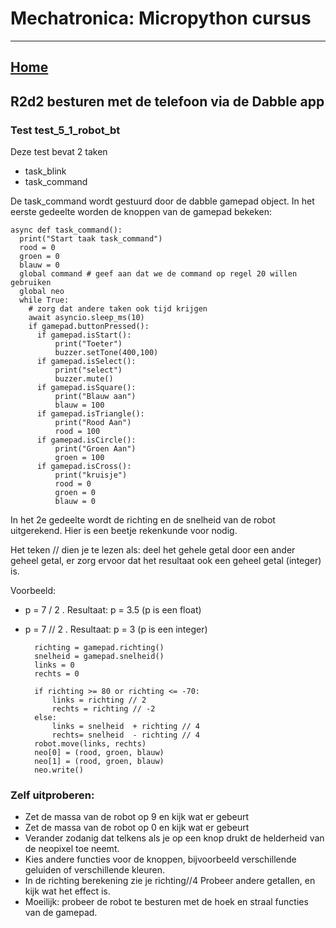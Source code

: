 # Mechatronica: Micropython cursus
***

## [Home](../micropython-cursus.md)

## R2d2 besturen met de telefoon via de Dabble app

### Test test_5_1_robot_bt

Deze test bevat 2 taken
* task_blink
* task_command

De task_command wordt gestuurd door de dabble gamepad object.
In het eerste gedeelte worden de knoppen van de gamepad bekeken:

    async def task_command():
      print("Start taak task_command")
      rood = 0
      groen = 0
      blauw = 0
      global command # geef aan dat we de command op regel 20 willen gebruiken
      global neo
      while True:
        # zorg dat andere taken ook tijd krijgen
        await asyncio.sleep_ms(10)
        if gamepad.buttonPressed():
          if gamepad.isStart():
              print("Toeter")
              buzzer.setTone(400,100)
          if gamepad.isSelect():
              print("select")
              buzzer.mute()
          if gamepad.isSquare():
              print("Blauw aan")
              blauw = 100
          if gamepad.isTriangle():
              print("Rood Aan")
              rood = 100
          if gamepad.isCircle():
              print("Groen Aan")
              groen = 100
          if gamepad.isCross():
              print("kruisje")
              rood = 0
              groen = 0
              blauw = 0

In het 2e gedeelte wordt de richting en de snelheid van de robot uitgerekend. Hier is een beetje rekenkunde voor nodig. 

Het teken // dien je te lezen als: deel het gehele getal door een ander geheel getal, er zorg ervoor dat het resultaat ook een geheel getal (integer) is.

Voorbeeld: 
* p = 7 / 2 . Resultaat: p = 3.5 (p is een float)
* p = 7 // 2 . Resultaat: p = 3 (p is een integer)
 


        richting = gamepad.richting()
        snelheid = gamepad.snelheid()
        links = 0
        rechts = 0

        if richting >= 80 or richting <= -70:
            links = richting // 2
            rechts = richting // -2
        else:
            links = snelheid  + richting // 4 
            rechts= snelheid  - richting // 4
        robot.move(links, rechts)
        neo[0] = (rood, groen, blauw)
        neo[1] = (rood, groen, blauw)
        neo.write()



### Zelf uitproberen:
  * Zet de massa van de robot op 9 en kijk wat er gebeurt
  * Zet de massa van de robot op 0 en kijk wat er gebeurt
  * Verander zodanig dat telkens als je op een knop drukt de helderheid van de neopixel toe neemt.
  * Kies andere functies voor de knoppen, bijvoorbeeld verschillende geluiden of verschillende kleuren.
  * In de richting berekening zie je richting//4 Probeer andere getallen, en kijk wat het effect is.
  * Moeilijk: probeer de robot te besturen met de hoek en straal functies van de gamepad.

  

